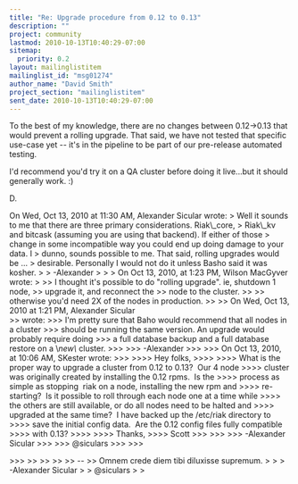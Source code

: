 ```yaml
---
title: "Re: Upgrade procedure from 0.12 to 0.13"
description: ""
project: community
lastmod: 2010-10-13T10:40:29-07:00
sitemap:
  priority: 0.2
layout: mailinglistitem
mailinglist_id: "msg01274"
author_name: "David Smith"
project_section: "mailinglistitem"
sent_date: 2010-10-13T10:40:29-07:00
---
```



To the best of my knowledge, there are no changes between 0.12-&gt;0.13
that would prevent a rolling upgrade. That said, we have not tested
that specific use-case yet -- it's in the pipeline to be part of our
pre-release automated testing.

I'd recommend you'd try it on a QA cluster before doing it live...but
it should generally work. :)

D.

On Wed, Oct 13, 2010 at 11:30 AM, Alexander Sicular  wrote:
&gt; Well it sounds to me that there are three primary considerations. Riak\\_core, 
&gt; Riak\\_kv and bitcask (assuming you are using that backend). If either of those 
&gt; change in some incompatible way you could end up doing damage to your data. I 
&gt; dunno, sounds possible to me. That said, rolling upgrades would be ... 
&gt; desirable. Personally I would not do it unless Basho said it was kosher.
&gt;
&gt; -Alexander
&gt;
&gt;
&gt; On Oct 13, 2010, at 1:23 PM, Wilson MacGyver wrote:
&gt;
&gt;&gt; I thought it's possible to do "rolling upgrade". ie, shutdown 1 node,
&gt;&gt; upgrade it, and reconnect the
&gt;&gt; node to the cluster.
&gt;&gt;
&gt;&gt; otherwise you'd need 2X of the nodes in production.
&gt;&gt;
&gt;&gt; On Wed, Oct 13, 2010 at 1:21 PM, Alexander Sicular  
&gt;&gt; wrote:
&gt;&gt;&gt; I'm pretty sure that Baho would recommend that all nodes in a cluster 
&gt;&gt;&gt; should be running the same version. An upgrade would probably require doing 
&gt;&gt;&gt; a full database backup and a full database restore on a \\*new\\* cluster.
&gt;&gt;&gt;
&gt;&gt;&gt; -Alexander
&gt;&gt;&gt;
&gt;&gt;&gt; On Oct 13, 2010, at 10:06 AM, SKester wrote:
&gt;&gt;&gt;
&gt;&gt;&gt;&gt; Hey folks,
&gt;&gt;&gt;&gt;
&gt;&gt;&gt;&gt; What is the proper way to upgrade a cluster from 0.12 to 0.13?  Our 4 node 
&gt;&gt;&gt;&gt; cluster was originally created by installing the 0.12 rpms.  Is the 
&gt;&gt;&gt;&gt; process as simple as stopping  riak on a node, installing the new rpm and 
&gt;&gt;&gt;&gt; re-starting?  Is it possible to roll through each node one at a time while 
&gt;&gt;&gt;&gt; the others are still available, or do all nodes need to be halted and 
&gt;&gt;&gt;&gt; upgraded at the same time?  I have backed up the /etc/riak directory to 
&gt;&gt;&gt;&gt; save the initial config data.  Are the 0.12 config files fully compatible 
&gt;&gt;&gt;&gt; with 0.13?
&gt;&gt;&gt;&gt;
&gt;&gt;&gt;&gt; Thanks,
&gt;&gt;&gt;&gt; Scott
&gt;&gt;&gt;
&gt;&gt;&gt;
&gt;&gt;&gt; -Alexander Sicular
&gt;&gt;&gt;
&gt;&gt;&gt; @siculars
&gt;&gt;&gt;
&gt;&gt;&gt;

&gt;&gt;&gt;
&gt;&gt;
&gt;&gt;
&gt;&gt;
&gt;&gt; --
&gt;&gt; Omnem crede diem tibi diluxisse supremum.
&gt;
&gt;
&gt; -Alexander Sicular
&gt;
&gt; @siculars
&gt;
&gt;
